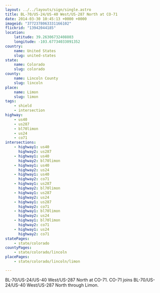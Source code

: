 ```yaml
---
layout: ../../layouts/sign/single.astro
title: BL-70/US-24/US-40 West/US-287 North at CO-71
date: 2014-03-30 10:45:13 +0000 +0000
imageid: "3772378063331166102"
flickrid: "13942044185"
location:
    latitude: 39.26306732408803
    longitude: -103.67734033091352
country:
    name: United States
    slug: united-states
state:
    name: Colorado
    slug: colorado
county:
    name: Lincoln County
    slug: lincoln
place:
    name: Limon
    slug: limon
tags:
    - shield
    - intersection
highway:
    - us40
    - us287
    - bl70limon
    - us24
    - co71
intersections:
    - highway1: us40
      highway2: us287
    - highway1: us40
      highway2: bl70limon
    - highway1: us40
      highway2: us24
    - highway1: us40
      highway2: co71
    - highway1: us287
      highway2: bl70limon
    - highway1: us287
      highway2: us24
    - highway1: us287
      highway2: co71
    - highway1: bl70limon
      highway2: us24
    - highway1: bl70limon
      highway2: co71
    - highway1: us24
      highway2: co71
statePages:
    - state/colorado
countyPages:
    - state/colorado/lincoln
placePages:
    - state/colorado/lincoln/limon

---
```

BL-70/US-24/US-40 West/US-287 North at CO-71.  CO-71 joins BL-70/US-24/US-40 West/US-287 North through Limon.